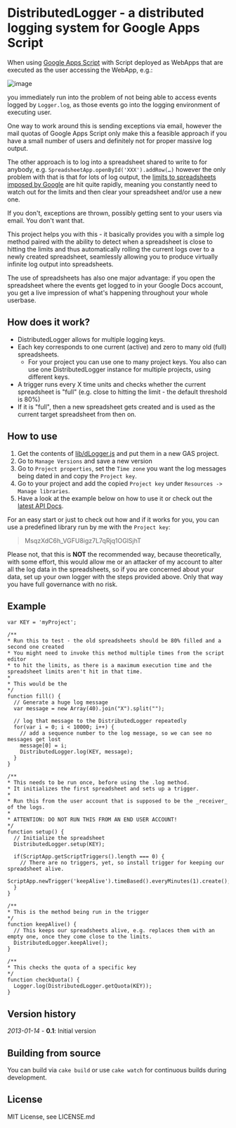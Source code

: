 # DistributedLogger - a distributed logging system for Google Apps Script

When using [Google Apps Script](https://developers.google.com/apps-script/) with Script deployed as WebApps that are executed as the user accessing the WebApp, e.g.:

![image](https://raw.github.com/joscha/dLogger/gh-pages/images/WebApp_runAs_example.png)

you immediately run into the problem of not being able to access events logged by `Logger.log`, as those events go into the logging environment of executing user.

One way to work around this is sending exceptions via email, however the mail quotas of Google Apps Script only make this a feasible approach if you have a small number of users and definitely not for proper massive log output.

The other approach is to log into a spreadsheet shared to write to for anybody, e.g. `SpreadsheetApp.openById('XXX').addRow(…)` however the only problem with that is that for lots of log output, the [limits to spreadsheets imposed by Google](http://support.google.com/drive/bin/answer.py?hl=en&answer=2505921) are hit quite rapidly, meaning you constantly need to watch out for the limits and then clear your spreadsheet and/or use a new one.

If you don't, exceptions are thrown, possibly getting sent to your users via email. You don't want that.

This project helps you with this - it basically provides you with a simple log method paired with the ability to detect when a spreadsheet is close to hitting the limits and thus automatically rolling the current logs over to a newly created spreadsheet, seamlessly allowing you to produce virtually infinite log output into spreadsheets.

The use of spreadsheets has also one major advantage: if you open the spreadsheet where the events get logged to in your Google Docs account, you get a live impression of what's happening throughout your whole userbase.

## How does it work?
* DistributedLogger allows for multiple logging keys.
* Each key corresponds to one current (active) and zero to many old (full) spreadsheets.
  * For your project you can use one to many project keys. You also can use one DistributedLogger instance for multiple projects, using different keys.
* A trigger runs every X time units and checks whether the current spreadsheet is "full" (e.g. close to hitting the limit - the default threshold is 80%)
* If it is "full", then a new spreadsheet gets created and is used as the current target spreadsheet from then on.

## How to use
1. Get the contents of [lib/dLogger.js](https://raw.github.com/joscha/dLogger/master/lib/dLogger.js) and put them in a new GAS project.
2. Go to `Manage Versions` and save a new version
3. Go to `Project properties`, set the `Time zone` you want the log messages being dated in and copy the `Project key`.
4. Go to your project and add the copied `Project key` under `Resources -> Manage libraries`.
5. Have a look at the example below on how to use it or check out the [latest API Docs](https://script.google.com/macros/library/versions/d/MsqzXdC6h_VGFU8igz7L7qRjq1OGlSjhT).


For an easy start or just to check out how and if it works for you, you can use a predefined library run by me with the `Project key`:

> MsqzXdC6h_VGFU8igz7L7qRjq1OGlSjhT

Please not, that this is **NOT** the recommended way, because theoretically, with some effort, this would allow me or an attacker of my account to alter all the log data in the spreadsheets, so if you are concerned about your data, set up your own logger with the steps provided above. Only that way you have full governance with no risk.

## Example
```
var KEY = 'myProject';

/**
* Run this to test - the old spreadsheets should be 80% filled and a second one created
* You might need to invoke this method multiple times from the script editor
* to hit the limits, as there is a maximum execution time and the spreadsheet limits aren't hit in that time.
*
* This would be the 
*/
function fill() {
  // Generate a huge log message
  var message = new Array(40).join("X").split("");
  
  // log that message to the DistributedLogger repeatedly
  for(var i = 0; i < 10000; i++) {
    // add a sequence number to the log message, so we can see no messages get lost
    message[0] = i;
    DistributedLogger.log(KEY, message);
  }
}

/**
* This needs to be run once, before using the .log method.
* It initializes the first spreadsheet and sets up a trigger.
* 
* Run this from the user account that is supposed to be the _receiver_ of the logs.
* 
* ATTENTION: DO NOT RUN THIS FROM AN END USER ACCOUNT!
*/
function setup() {
  // Initialize the spreadsheet
  DistributedLogger.setup(KEY);
  
  if(ScriptApp.getScriptTriggers().length === 0) {
    // There are no triggers, yet, so install trigger for keeping our spreadsheet alive.
    ScriptApp.newTrigger('keepAlive').timeBased().everyMinutes(1).create();
  }
}

/**
* This is the method being run in the trigger
*/                              
function keepAlive() {
  // This keeps our spreadsheets alive, e.g. replaces them with an empty one, once they come close to the limits.
  DistributedLogger.keepAlive();
}

/**
* This checks the quota of a specific key
*/
function checkQuota() {
  Logger.log(DistributedLogger.getQuota(KEY));
}
```

## Version history
_2013-01-14_ - **0.1**: Initial version

## Building from source
You can build via `cake build` or use `cake watch` for continuous builds during development.

## License
MIT License, see LICENSE.md
